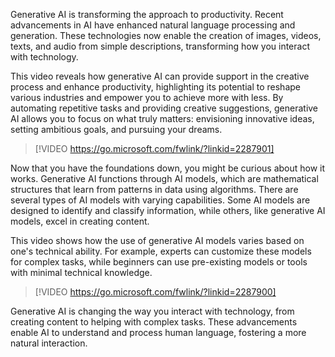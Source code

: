 Generative AI is transforming the approach to productivity. Recent advancements in AI have enhanced natural language processing and generation. These technologies now enable the creation of images, videos, texts, and audio from simple descriptions, transforming how you interact with technology. 

This video reveals how generative AI can provide support in the creative process and enhance productivity, highlighting its potential to reshape various industries and empower you to achieve more with less. By automating repetitive tasks and providing creative suggestions, generative AI allows you to focus on what truly matters: envisioning innovative ideas, setting ambitious goals, and pursuing your dreams.

> [!VIDEO https://go.microsoft.com/fwlink/?linkid=2287901]

Now that you have the foundations down, you might be curious about how it works. Generative AI functions through AI models, which are mathematical structures that learn from patterns in data using algorithms. There are several types of AI models with varying capabilities. Some AI models are designed to identify and classify information, while others, like generative AI models, excel in creating content.

This video shows how the use of generative AI models varies based on one's technical ability. For example, experts can customize these models for complex tasks, while beginners can use pre-existing models or tools with minimal technical knowledge.

> [!VIDEO https://go.microsoft.com/fwlink/?linkid=2287900]

Generative AI is changing the way you interact with technology, from creating content to helping with complex tasks. These advancements enable AI to understand and process human language, fostering a more natural interaction.
